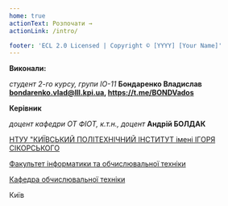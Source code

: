 ```yaml
---
home: true
actionText: Розпочати →
actionLink: /intro/

footer: 'ECL 2.0 Licensed | Copyright © [YYYY] [Your Name]'
---
```


**Виконали:**

_студент 2-го курсу, групи ІО-11_<span padding-right:5em></span> **Бондаренко Владислав bondarenko.vlad@lll.kpi.ua, https://t.me/BONDVados**

**Керівник**

*доцент кафедри ОТ ФІОТ, к.т.н., доцент*<span padding-right:5em></span> **Андрій БОЛДАК** 

[НТУУ "КИЇВСЬКИЙ ПОЛІТЕХНІЧНИЙ ІНСТИТУТ імені ІГОРЯ СІКОРСЬКОГО](https://kpi.ua/)

[Факультет інформатики та обчислювальної техніки](https://fiot.kpi.ua/)

[Кафедра обчислювальної техніки](https://comsys.kpi.ua/)

Київ
